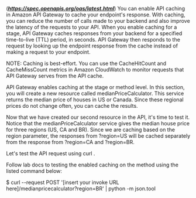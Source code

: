 <!-- Message Caching -->
(***https://spec.openapis.org/oas/latest.html***)
You can enable API caching in Amazon API Gateway to cache your endpoint's response. With caching, you can reduce the number of calls made to your backend and also improve the latency of the requests to your API. When you enable caching for a stage, API Gateway caches responses from your backend for a specified time-to-live (TTL) period, in seconds. API Gateway then responds to the request by looking up the endpoint response from the cache instead of making a request to your endpoint.

NOTE: Caching is best-effort. You can use the CacheHitCount and CacheMissCount metrics in Amazon CloudWatch  to monitor requests that API Gateway serves from the API cache.

API Gateway enables caching at the stage or method level. In this section, you will create a new resource called medianPriceCalculator. This service returns the median price of houses in US or Canada. Since these regional prices do not change often, you can cache the results.

<!-- Test the resource that has caching enabled -->
Now that we have created our second resource in the API, it's time to test it. Notice that the medianPriceCalculator service gives the median house price for three regions (US, CA and BR). Since we are caching based on the region parameter, the responses from ?region=US will be cached separately from the response from ?region=CA and ?region=BR.

Let's test the API request using curl .

Follow lab docs to testing the enabled caching on the method using the listed command below:

$ curl --request POST '[insert your invoke URL here]/medianpricecalculator?region=BR' | python -m json.tool

